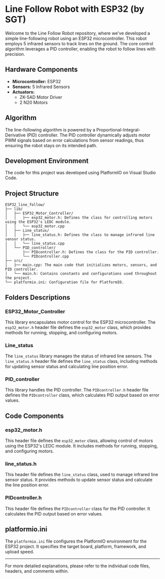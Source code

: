 # Line Follow Robot with ESP32 (by SGT)

Welcome to the Line Follow Robot repository, where we've developed a simple line-following robot using an ESP32 microcontroller. This robot employs 5 infrared sensors to track lines on the ground. The core control algorithm leverages a PID controller, enabling the robot to follow lines with precision.

## Hardware Components

- **Microcontroller:** ESP32
- **Sensors:** 5 Infrared Sensors
- **Actuators:**
  - ZK-5AD Motor Driver
  - 2 N20 Motors

## Algorithm

The line-following algorithm is powered by a Proportional-Integral-Derivative (PID) controller. The PID controller dynamically adjusts motor PWM signals based on error calculations from sensor readings, thus ensuring the robot stays on its intended path.

## Development Environment

The code for this project was developed using PlatformIO on Visual Studio Code.

## Project Structure
```
ESP32_line_follow/
├── lib/
│   ├── ESP32_Motor_Controller/
│   │   ├── esp32_motor.h: Defines the class for controlling motors using the ESP32's LEDC module.
│   │   └── esp32_motor.cpp
│   ├── Line_status/
│   │   ├── line_status.h: Defines the class to manage infrared line sensor status.
│   │   └── line_status.cpp
│   └── PID_controller/
│       ├── PIDcontroller.h: Defines the class for the PID controller.
│       └── PIDcontroller.cpp
├── src/
│   ├── main.cpp: The main code that initializes motors, sensors, and PID controller.
│   └── main.h: Contains constants and configurations used throughout the project.
└── platformio.ini: Configuration file for PlatformIO.
```

## Folders Descriptions

### ESP32_Motor_Controller
This library encapsulates motor control for the ESP32 microcontroller. The `esp32_motor.h` header file defines the `esp32_motor` class, which provides methods for running, stopping, and configuring motors.

### Line_status
The `line_status` library manages the status of infrared line sensors. The `line_status.h` header file defines the `line_status` class, including methods for updating sensor status and calculating line position error.

### PID_controller
This library handles the PID controller. The `PIDcontroller.h` header file defines the `PIDcontroller` class, which calculates PID output based on error values.

## Code Components

### esp32_motor.h
This header file defines the `esp32_motor` class, allowing control of motors using the ESP32's LEDC module. It includes methods for running, stopping, and configuring motors.

### line_status.h
This header file defines the `line_status` class, used to manage infrared line sensor status. It provides methods to update sensor status and calculate the line position error.

### PIDcontroller.h
This header file defines the `PIDcontroller` class for the PID controller. It calculates the PID output based on error values.

## platformio.ini
The `platformio.ini` file configures the PlatformIO environment for the ESP32 project. It specifies the target board, platform, framework, and upload speed.

---

For more detailed explanations, please refer to the individual code files, headers, and comments within.
